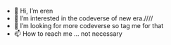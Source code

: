 - 👋 Hi, I’m eren
- 👀 I’m interested in the codeverse of new era.////
- 💞️ I’m looking for more codeverse so tag me for that
- 📫 How to reach me ... not necessary

<!---
eren1029/eren1029 is a ✨ special ✨ repository because its `README.md` (this file) appears on your GitHub profile.
You can click the Preview link to take a look at your changes.
--->
